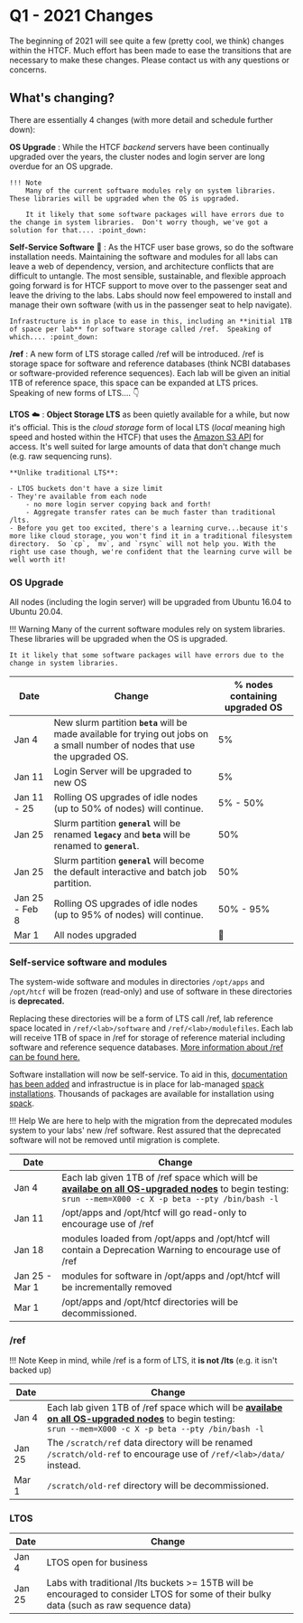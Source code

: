 # Q1 - 2021 Changes

The beginning of 2021 will see quite a few (pretty cool, we think) changes within the HTCF.  Much effort has been made to ease the transitions that are necessary to make these changes.  Please contact us with any questions or concerns.

## What's changing?

There are essentially 4 changes (with more detail and schedule further down): 

**OS Upgrade**
:   While the HTCF *backend* servers have been continually upgraded over the years, the cluster nodes and login server are long overdue for an OS upgrade.

    !!! Note
        Many of the current software modules rely on system libraries.  These libraries will be upgraded when the OS is upgraded.
    
        It it likely that some software packages will have errors due to the change in system libraries.  Don't worry though, we've got a solution for that.... :point_down:

**Self-Service Software** :minibus:
:   As the HTCF user base grows, so do the software installation needs.  Maintaining the software and modules for all labs can leave a web of dependency, version, and architecture conflicts that are difficult to untangle.  The most sensible, sustainable, and flexible approach going forward is for HTCF support to move over to the passenger seat and leave the driving to the labs.  Labs should now feel empowered to install and manage their own software (with us in the passenger seat to help navigate).

    Infrastructure is in place to ease in this, including an **initial 1TB of space per lab** for software storage called /ref.  Speaking of which.... :point_down:

**/ref**
:   A new form of LTS storage called /ref will be introduced.  /ref is storage space for software and reference databases (think NCBI databases or software-provided reference sequences).  Each lab will be given an initial 1TB of reference space, this space can be expanded at LTS prices.  Speaking of new forms of LTS.... :point_down:

**LTOS** :cloud:
:   **Object Storage LTS** as been quietly available for a while, but now it's official.  This is the *cloud storage* form of local LTS (*local* meaning high speed and hosted within the HTCF) that uses the [Amazon S3 API](https://docs.aws.amazon.com/AmazonS3/latest/API/Welcome.html) for access.  It's well suited for large amounts of data that don't change much (e.g. raw sequencing runs).

    **Unlike traditional LTS**:

    - LTOS buckets don't have a size limit
    - They're available from each node 
        - no more login server copying back and forth!
        - Aggregate transfer rates can be much faster than traditional /lts.
    - Before you get too excited, there's a learning curve...because it's more like cloud storage, you won't find it in a traditional filesystem directory.  So `cp`, `mv`, and `rsync` will not help you. With the right use case though, we're confident that the learning curve will be well worth it!


### OS Upgrade

All nodes (including the login server) will be upgraded from Ubuntu 16.04 to Ubuntu 20.04.

!!! Warning
    Many of the current software modules rely on system libraries.  These libraries will be upgraded when the OS is upgraded.

    It it likely that some software packages will have errors due to the change in system libraries.


| Date | Change | % nodes containing upgraded OS |
| - | - | - |
| Jan 4 | New slurm partition **`beta`** will be made available for trying out jobs on a small number of nodes that use the upgraded OS. | 5% |
| Jan 11 | Login Server will be upgraded to new OS | 5% | 
| Jan 11 - 25 | Rolling OS upgrades of idle nodes (up to 50% of nodes) will continue. | 5% - 50% |
| Jan 25 | Slurm partition **`general`** will be renamed **`legacy`** and **`beta`** will be renamed to **`general`**. | 50% |
| Jan 25 | Slurm partition **`general`** will become the default interactive and batch job partition. | 50% |
| Jan 25 - Feb 8 | Rolling OS upgrades of idle nodes (up to 95% of nodes) will continue. | 50% - 95% |
| Mar 1 | All nodes upgraded | :100: |

### Self-service software and modules

The system-wide software and modules in directories `/opt/apps` and `/opt/htcf` will be frozen (read-only) and use of software in these directories is **deprecated.**

Replacing these directories will be a form of LTS call /ref, lab reference space located in `/ref/<lab>/software` and `/ref/<lab>/modulefiles`.  Each lab will receive 1TB of space in /ref for storage of reference material including software and reference sequence databases.  [More information about /ref can be found here.](storage/ref.md)

Software installation will now be self-service.  To aid in this, [documentation has been added](software_new.md) and infrastructue is in place for lab-managed [spack installations](software_new.md#spack).  Thousands of packages are available for installation using [spack](https://spack.readthedocs.io/).

!!! Help
    We are here to help with the migration from the deprecated modules system to your labs' new /ref software.  Rest assured that the deprecated software will not be removed until migration is complete.

| Date | Change | 
| - | - | 
| Jan 4 | Each lab given 1TB of /ref space which will be [**availabe on all OS-upgraded nodes**](#cluster-wide-operating-system-upgrade) to begin testing: <br/> `srun --mem=X000 -c X -p beta --pty /bin/bash -l` |
| Jan 11 | /opt/apps and /opt/htcf will go read-only to encourage use of /ref  |
| Jan 18 | modules loaded from /opt/apps and /opt/htcf will contain a Deprecation Warning to encourage use of /ref  |
| Jan 25 - Mar 1 | modules for software in /opt/apps and /opt/htcf will be incrementally removed
| Mar 1 | /opt/apps and /opt/htcf directories will be decommissioned.

### /ref

!!! Note
    Keep in mind, while /ref is a form of LTS, it **is not /lts** (e.g. it isn't backed up)

| Date | Change | 
| - | - | 
| Jan 4 | Each lab given 1TB of /ref space which will be [**availabe on all OS-upgraded nodes**](#cluster-wide-operating-system-upgrade) to begin testing: <br/> `srun --mem=X000 -c X -p beta --pty /bin/bash -l` |
| Jan 25 | The `/scratch/ref` data directory will be renamed `/scratch/old-ref` to encourage use of `/ref/<lab>/data/` instead. | 
| Mar 1 | `/scratch/old-ref` directory will be decommissioned.

### LTOS

| Date | Change | 
| - | - | 
| Jan 4 | LTOS open for business | 
| Jan 25 | Labs with traditional /lts buckets >= 15TB will be encouraged to consider LTOS for some of their bulky data (such as raw sequence data) | 
